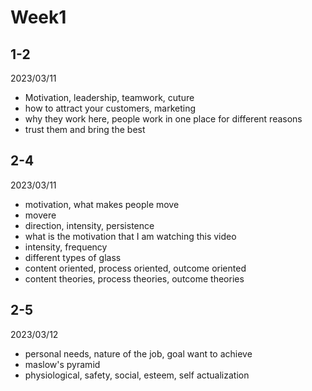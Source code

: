 # Week1
## 1-2

2023/03/11

- Motivation, leadership, teamwork, cuture
- how to attract your customers, marketing
- why they work here, people work in one place for different reasons
- trust them and bring the best

## 2-4

2023/03/11

- motivation, what makes people move
- movere
- direction, intensity, persistence
- what is the motivation that I am watching this video
- intensity, frequency
- different types of glass
- content oriented, process oriented, outcome oriented
- content theories, process theories, outcome theories

## 2-5

2023/03/12

- personal needs, nature of the job, goal want to achieve
- maslow's pyramid
- physiological, safety, social, esteem, self actualization
